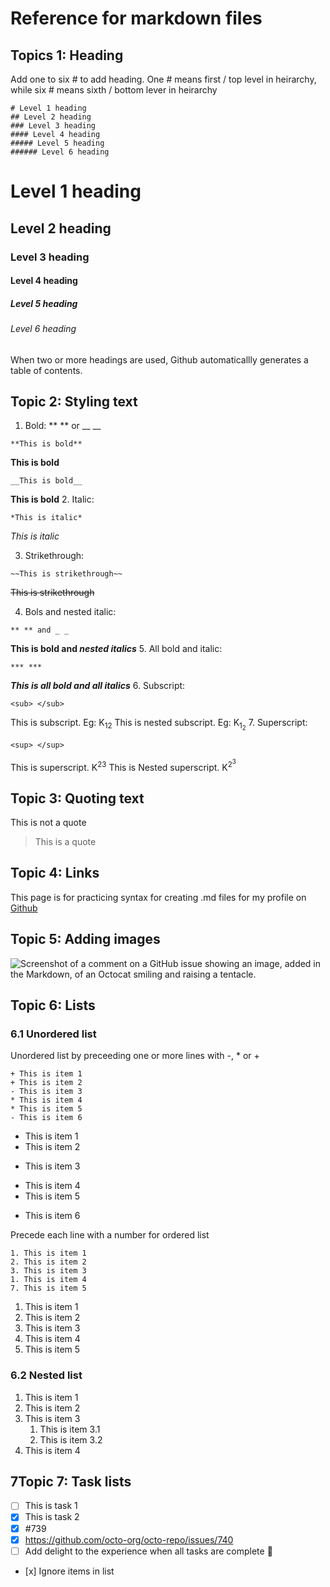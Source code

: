 # Reference for markdown files

## Topics 1: Heading
Add one to six # to add heading.  One # means first / top level in heirarchy, while six # means sixth / bottom lever in heirarchy

```
# Level 1 heading
## Level 2 heading
### Level 3 heading
#### Level 4 heading
##### Level 5 heading
###### Level 6 heading
```

# Level 1 heading
## Level 2 heading
### Level 3 heading
#### Level 4 heading
##### Level 5 heading
###### Level 6 heading

When two or more headings are used, Github automaticallly generates a table of contents.

## Topic 2: Styling text
1. Bold: ** ** or __ __
```
**This is bold**
```
**This is bold**
```
__This is bold__
```
__This is bold__
2. Italic:
```
*This is italic*
```
*This is italic*

3. Strikethrough:
```
~~This is strikethrough~~
```
~~This is strikethrough~~

4. Bols and nested italic:
```
** ** and _ _
```
**This is bold and _nested italics_**
5. All bold and italic:
```
*** ***
```
***This is all bold and all italics***
6. Subscript:
```
<sub> </sub>
```
This is subscript. Eg: K<sub>12</sub>
This is nested subscript. Eg: K<sub>1<sub>2</sub></sub>
7. Superscript:
```
<sup> </sup>
```
This is superscript. K<sup>23</sup>
This is Nested superscript. K<sup>2<sup>3</sup></sup>

## Topic 3: Quoting text
This is not a quote
> This is a quote

## Topic 4: Links
This page is for practicing syntax for creating .md files for my profile on [Github](https://github.com/abhinayh56)

## Topic 5: Adding images
![Screenshot of a comment on a GitHub issue showing an image, added in the Markdown, of an Octocat smiling and raising a tentacle.](https://myoctocat.com/assets/images/base-octocat.svg)

## Topic 6: Lists
### 6.1 Unordered list
Unordered list by preceeding one or more lines with -, * or +
```
+ This is item 1
+ This is item 2
- This is item 3
* This is item 4
* This is item 5
- This is item 6
```
+ This is item 1
+ This is item 2
- This is item 3
* This is item 4
* This is item 5
- This is item 6

Precede each line with a number for ordered list
```
1. This is item 1
2. This is item 2
3. This is item 3
1. This is item 4
7. This is item 5
```
1. This is item 1
2. This is item 2
3. This is item 3
1. This is item 4
7. This is item 5

### 6.2 Nested list
1. This is item 1
2. This is item 2
3. This is item 3
   1. This is item 3.1
   2. This is item 3.2
4. This is item 4

## 7Topic 7: Task lists
- [ ] This is task 1
- [x] This is task 2
- [x] #739
- [x] https://github.com/octo-org/octo-repo/issues/740
- [ ] Add delight to the experience when all tasks are complete :tada:
- \[x] Ignore items in list

